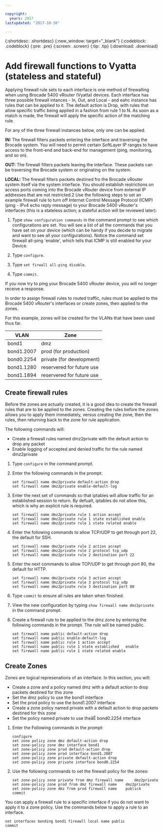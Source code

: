 ```yaml
---

copyright:
  years: 2017
lastupdated: "2017-10-30"

---
```


{:shortdesc: .shortdesc}
{:new_window: target="_blank"}
{:codeblock: .codeblock}
{:pre: .pre}
{:screen: .screen}
{:tip: .tip}
{:download: .download}

# Add firewall functions to Vyatta (stateless and stateful)
Applying firewall rule sets to each interface is one method of firewalling when using Brocade 5400 vRouter (Vyatta) devices. Each interface has three possible firewall intances - In, Out, and Local - and eahc instance has rules that can be applied to it. The default action is Drop, with rules that allow specific traffic being applied in a fashion from rule 1 to N. As soon as a match is made, the firewall will apply the specific action of the matching rule.

For any of the three firewall instances below, only one can be applied.

**IN:** The firewall filters packets entering the interface and traversing the Brocade system. You will need to permit certain SoftLayer IP ranges to have access to the front-end and back-end for management (ping, monitoring, and so on).

**OUT:** The firewall filters packets leaving the interface. These packets can be traversing the Brocade system or originating on the system.

**LOCAL:** The firewall filters packets destined fro the Brocade vRouter system itself via the system interface. You should establish restrictions on access ports coming into the Brocade vRouter device from external IP addresses that are not restricted.2
Use the following steps to set an example firewall rule to turn off Internet Control Message Protocol (ICMP) (ping - IPv4 echo reply message) to your Brocade 5400 vRouter's interfaces (this is a stateless action; a stateful action will be reviewed later):

1. Type `show configuration commands` in the command prompt to see which configurations are set. You will see a list of all the commands that you have set on your device (which can be handy if you decide to migrate and want to see all your configurations). Notice the command set firewall all-ping 'enable', which tells that ICMP is still enabled for your Device.

2. Type `configure`.

3. Type `set firwall all-ping disable`.

4. Type `commit`.

If you now try to ping your Brocade 5400 vRouter device, you will no longer receive a response.

In order to assign firewall rules to routed traffic, rules must be applied to the Brocade 5400 vRouter's interfaces or create zones, then applied to the zones.

For this example, zones will be created for the VLANs that have been used thus far.

 VLAN | Zone 
 ---- | ---- 
bond1 | dmz
bond1.2007 | prod (for production)
bond0.2254 | private (for development)
bond1.1280 | reservered for future use
bond1.1894 | reservered for future use

## Create firewall rules
Before the zones are actually created, it is a good idea to create the firewall rules that are to be applied to the zones. Creating the rules before the zones allows you to apply them immediately, versus creating the zone, then the rules, then returning back to the zone for rule application.

The following commands will:

* Create a firewall rules named dmz2private with the default action to drop any packet
* Enable logging of accepted and denied traffic for the rule named dmz2private

1. Type `configure` in the command prompt.

2. Enter the following commands in the prompt:

	~~~
	set firewall name dmz2private default-action drop
	set firewall name dmz2private enable-default-log
	~~~

3. Enter the next set of commands so that iptables will allow traffic for an established session to return. By defualt, iptables do not allow this, which is why an explicit rule is required.

	~~~
	set firewall name dmz2private rule 1 action accept
	set firewall name dmz2private rule 1 state established enable
	set firewall name dmz2private rule 1 state related enable
	~~~

4. Enter the following commands to allow TCP/UDP to get through port 22, the default for SSH.
	
	~~~
	set firewall name dmz2private rule 2 action accept
	set firewall name dmz2private rule 2 protocol tcp_udp
	set firewall name dmz2private rule 2 destination port 22
	~~~

5. Enter the next commands to allow TCP/UDP to get through port 80, the default for HTTP.

	~~~
	set firewall name dmz2private rule 3 action accept
	set firewall name dmz2private rule 3 protocol tcp_udp
	set firewall name dmz2private rule 3 destination port 80
	~~~

6. Type `commit` to ensure all rules are taken when finished.

7. View the new configuration by typing `show firewall name dmz2private` in the command prompt.

8. Create a firewall rule to be applied to the dmz zone by entering the following commands in the prompt. The rule will be named public. 

	~~~
	set firewall name public default-action drop
	set firewall name public enable-default-log
	set firewall name public rule 1 action accept
	set firewall name public rule 1 state established 	enable
	set firewall name public rule 1 state related enable
	~~~
	
## Create Zones

Zones are logical represenations of an interface. In this section, you will:

* Create a zone and a policy named dmz with a default action to drop packets destined for this zone
* Set the dmz policy to use the bond1 interface
* Set the prod policy to use the bond1.2007 interface
* Create a zone policy named private with a default action to drop packets destined for this zone
* Set the policy named private to use theåÊ bond0.2254 interface

1. Enter the Following commands in the prompt:

	~~~
	configure
	set zone policy zone dmz default-action drop
	set zone-policy zone dmz interface bond1
	set zone-policy zone prod default-action drop
	set zone-policy zone prod interface bond1.2007
	set zone-policy zone private default-action drop
	set zone-policy zone private interface bond0.2254
	~~~
	
2. Use the following commands to set the firewall policy for the zones:

	~~~
	set zone-policy zone private from dmz firewall name 	dmz2private
	set zone-policy zone prod from dmz firewall name 	dmz2private
	set zone-policy zone dmz from prod firewall name 	public4
	commit
	~~~
	
You can apply a firewall rule to a specific interface if you do not want to apply it to a zone policy. Use the commands below to apply a rule to an interface.

~~~
set interfaces bonding bond1 fireawll local name public
commit
~~~